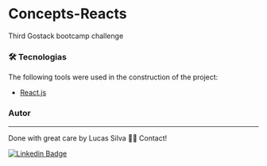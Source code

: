 # Concepts-Reacts
Third Gostack bootcamp challenge

### 🛠 Tecnologias

The following tools were used in the construction of the project:

- [React.js](https://reactjs.org/)


### Autor
---

Done with great care by Lucas Silva 👋🏽 Contact!

 [![Linkedin Badge](https://img.shields.io/badge/-Lucas-blue?style=flat-square&logo=Linkedin&logoColor=white&link=https://www.linkedin.com/in/lucas-silva-b12b281a3/)](https://www.linkedin.com/in/lucas-silva-b12b281a3/) 

